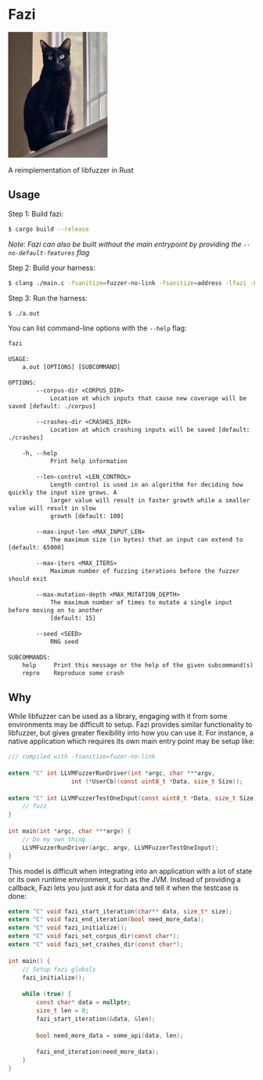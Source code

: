 # Fazi

![fazi](images/fazi.jpg "Fazi the cat")

A reimplementation of libfuzzer in Rust

## Usage


Step 1: Build fazi:

```bash
$ cargo build --release
```

*Note: Fazi can also be built without the main entrypoint by providing the `--no-default-features` flag*

Step 2: Build your harness:

```bash
$ clang ./main.c -fsanitize=fuzzer-no-link -fsanitize=address -lfazi -L$FAZI_DIR/target/release/
```

Step 3: Run the harness:

```bash
$ ./a.out
```

You can list command-line options with the `--help` flag:

```
fazi

USAGE:
    a.out [OPTIONS] [SUBCOMMAND]

OPTIONS:
        --corpus-dir <CORPUS_DIR>
            Location at which inputs that cause new coverage will be saved [default: ./corpus]

        --crashes-dir <CRASHES_DIR>
            Location at which crashing inputs will be saved [default: ./crashes]

    -h, --help
            Print help information

        --len-control <LEN_CONTROL>
            Length control is used in an algorithm for deciding how quickly the input size grows. A
            larger value will result in faster growth while a smaller value will result in slow
            growth [default: 100]

        --max-input-len <MAX_INPUT_LEN>
            The maximum size (in bytes) that an input can extend to [default: 65000]

        --max-iters <MAX_ITERS>
            Maximum number of fuzzing iterations before the fuzzer should exit

        --max-mutation-depth <MAX_MUTATION_DEPTH>
            The maximum number of times to mutate a single input before moving on to another
            [default: 15]

        --seed <SEED>
            RNG seed

SUBCOMMANDS:
    help     Print this message or the help of the given subcommand(s)
    repro    Reproduce some crash
```

## Why

While libfuzzer can be used as a library, engaging with it from some environments may be difficult to setup. Fazi provides
similar functionality to libfuzzer, but gives greater flexibility into how you can use it. For instance, a native application
which requires its own main entry point may be setup like:

```c
/// compiled with -fsanitize=fuzer-no-link

extern "C" int LLVMFuzzerRunDriver(int *argc, char ***argv,
                  int (*UserCb)(const uint8_t *Data, size_t Size));

extern "C" int LLVMFuzzerTestOneInput(const uint8_t *Data, size_t Size) {
    // fuzz
}

int main(int *argc, char ***argv) {
    // Do my own thing
    LLVMFuzzerRunDriver(argc, argv, LLVMFuzzerTestOneInput);
}
```

This model is difficult when integrating into an application with a lot of state or its own runtime environment, such as
the JVM. Instead of providing a callback, Fazi lets you just ask it for data and tell it when the testcase is done:

```c
extern "C" void fazi_start_iteration(char** data, size_t* size);
extern "C" void fazi_end_iteration(bool need_more_data);
extern "C" void fazi_initialize();
extern "C" void fazi_set_corpus_dir(const char*);
extern "C" void fazi_set_crashes_dir(const char*);

int main() {
    // Setup fazi globals
    fazi_initialize();

    while (true) {
        const char* data = nullptr;
        size_t len = 0;
        fazi_start_iteration(&data, &len);

        bool need_more_data = some_api(data, len);

        fazi_end_iteration(need_more_data);
    }
}
```